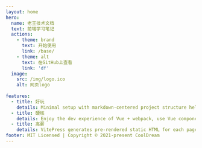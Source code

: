 ```yaml
---
layout: home
hero:
  name: 老王技术文档
  text: 前端学习笔记
  actions:
    - theme: brand
      text: 开始使用
      link: /base/
    - theme: alt
      text: 在GitHub上查看
      link: 'df'
  image:
    src: /img/logo.ico
    alt: 网页logo
    
features:
  - title: 好玩
    details: Minimal setup with markdown-centered project structure helps you focus on writing.
  - title: 硬核
    details: Enjoy the dev experience of Vue + webpack, use Vue components in markdown, and develop custom themes with Vue.
  - title: 高薪
    details: VitePress generates pre-rendered static HTML for each page, and runs as an SPA once a page is loaded.
footer: MIT Licensed | Copyright © 2021-present CoolDream
---
```

